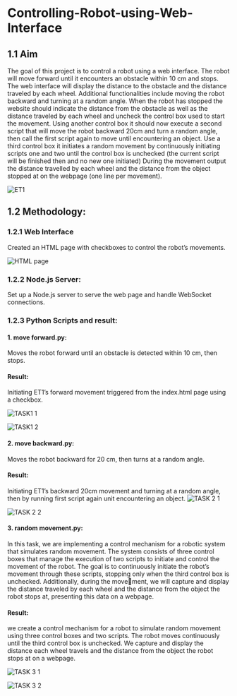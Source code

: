 # Controlling-Robot-using-Web-Interface

## 1.1 Aim
The goal of this project is to control a robot using a web interface. The robot will move forward
until it encounters an obstacle within 10 cm and stops. The web interface will display the distance
to the obstacle and the distance traveled by each wheel. Additional functionalities include
moving the robot backward and turning at a random angle. When the robot has stopped the website should indicate the distance from the obstacle as well as
the distance traveled by each wheel and uncheck the control box used to start the movement.
Using another control box it should now execute a second script that will move the robot backward 20cm and turn
a random angle, then call the first script again to move until encountering an object.
Use a third control box it initiates a random movement by continuously initiating scripts one and
two until the control box is unchecked (the current script will be finished then and no new one
initiated) During the movement output the distance travelled by each wheel and the distance
from the object stopped at on the webpage (one line per movement).

![ET1](https://github.com/Avanindra26/Controlling-Robot-using-Web-Interface/assets/30585056/4bf3b09a-b49b-4898-a2db-0ce2b3f27d87)


## 1.2 Methodology:
### 1.2.1 Web Interface
Created an HTML page with checkboxes to control the robot’s movements.  

![HTML page](https://github.com/Avanindra26/Controlling-Robot-using-Web-Interface/assets/30585056/a6512a7f-ccdc-402e-9d94-150a39f5edb1)


### 1.2.2 Node.js Server:
Set up a Node.js server to serve the web page and handle WebSocket connections.

### 1.2.3 Python Scripts and result:
#### 1. move forward.py:    
Moves the robot forward until an obstacle is detected within 10 cm,
then stops.

#### Result:  
Initiating ET1’s forward movement triggered from the index.html page using a
checkbox.

![TASK1 1](https://github.com/Avanindra26/Controlling-Robot-using-Web-Interface/assets/30585056/e777ca3a-e666-4f48-aec6-ec0f883addfe)  

![TASK1 2](https://github.com/Avanindra26/Controlling-Robot-using-Web-Interface/assets/30585056/de243597-af06-417a-8528-e7d82580369c)



#### 2. move backward.py:  
Moves the robot backward for 20 cm, then turns at a random angle.  
#### Result:  
Initiating ET1’s backward 20cm movement and turning at a random angle, then
by running first script again unit encountering an object.
![TASK 2 1](https://github.com/Avanindra26/Controlling-Robot-using-Web-Interface/assets/30585056/c8436e0f-d659-4dcc-9c5f-e999a478879b)  

![TASK 2 2](https://github.com/Avanindra26/Controlling-Robot-using-Web-Interface/assets/30585056/5f4183f7-e1ae-4fcf-903e-18ec67117777)



#### 3. random movement.py:  
In this task, we are implementing a control mechanism for a
robotic system that simulates random movement. The system consists of three control
boxes that manage the execution of two scripts to initiate and control the movement of
the robot. The goal is to continuously initiate the robot’s movement through these scripts,
stopping only when the third control box is unchecked. Additionally, during the movement, we will capture and display the distance traveled by each wheel and the distance
from the object the robot stops at, presenting this data on a webpage.

#### Result:  
we create a control mechanism for a robot to simulate random movement using three
control boxes and two scripts. The robot moves continuously until the third control box is
unchecked. We capture and display the distance each wheel travels and the distance from the
object the robot stops at on a webpage.  

![TASK 3 1](https://github.com/Avanindra26/Controlling-Robot-using-Web-Interface/assets/30585056/029a3c6b-1296-4180-a719-454a7fbcc610)


  ![TASK 3 2](https://github.com/Avanindra26/Controlling-Robot-using-Web-Interface/assets/30585056/53a1b480-4b27-4140-9878-60a097f9689c)











